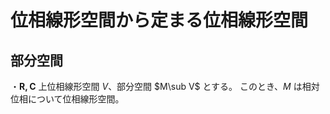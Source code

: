 



# 位相線形空間から定まる位相線形空間

## 部分空間

・$\bm{R,C}$ 上位相線形空間 $V$、部分空間 $M\sub V$ とする。
このとき、$M$ は相対位相について位相線形空間。